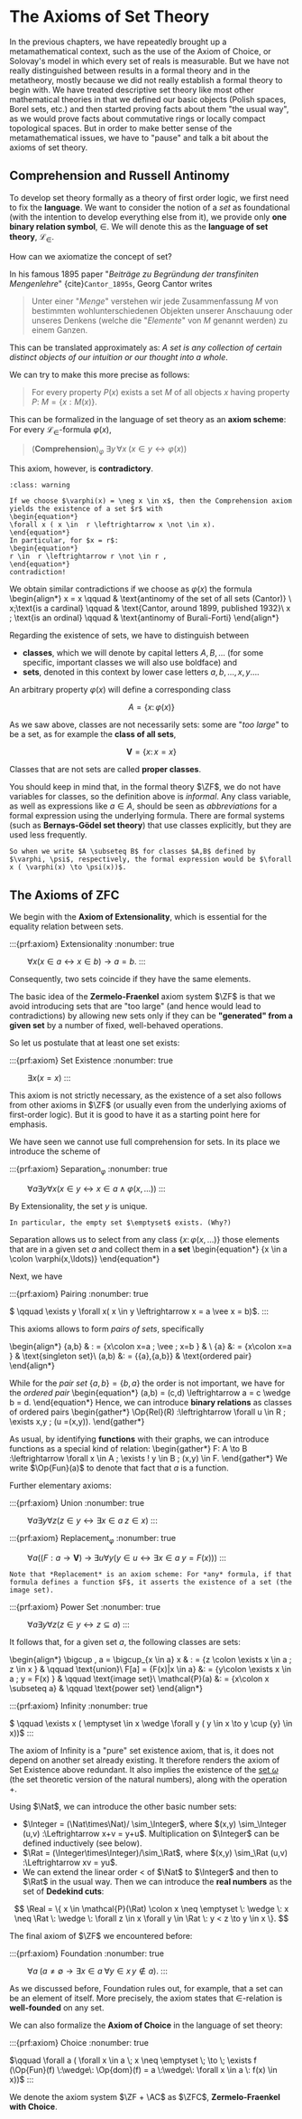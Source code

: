 # The Axioms of Set Theory

In the previous chapters, we have repeatedly brought up a metamathematical context, such as the use of the Axiom of Choice, or Solovay's model in which every set of reals is measurable. But we have not really distinguished between results in a formal theory and in the metatheory, mostly because we did not really establish a formal theory to begin with. We have treated descriptive set theory like most other mathematical theories in that we defined our basic objects (Polish spaces, Borel sets, etc.) and then started proving facts about them "the usual way", as we would prove facts about commutative rings or locally compact topological spaces. But in order to make better sense of the metamathematical issues, we have to "pause" and talk a bit about the axioms of set theory.


## Comprehension and Russell Antinomy

To develop set theory formally as a theory of first order logic, we first need to fix the **language**. We want to consider the notion of a *set* as foundational (with the intention to develop everything else from it), we provide only **one binary relation symbol**, $\in$. We will denote this as the **language of set theory**, $\mathcal{L}_\in$.

How can we axiomatize the concept of set?

In his famous 1895 paper "*Beiträge zu Begründung der transfiniten Mengenlehre*" {cite}`Cantor_1895s`, Georg Cantor writes

> Unter einer "*Menge*" verstehen wir jede Zusammenfassung $M$ von bestimmten wohlunterschiedenen Objekten unserer Anschauung oder unseres Denkens (welche die "*Elemente*" von  $M$  genannt werden)  zu einem Ganzen.

This can be translated approximately as: *A set is any collection of certain distinct objects of our intuition or our thought into a whole*.

We can try to make this more precise as follows:

> For every property $P(x)$ exists a set $M$ of all objects $x$ having property $P$:  $M =\{x: M(x) \}$.

This can be formalized in the language of set theory as an **axiom scheme**: For every $\mathcal{L}_\in$-formula $\varphi(x)$,

> (**Comprehension**)$_\varphi$ $\exists y \, \forall x \; ( x \in y \leftrightarrow \varphi(x))$

This axiom, however, is **contradictory**.

```{admonition} Russell's antinomy (1903)
:class: warning

If we choose $\varphi(x) = \neg x \in x$, then the Comprehension axiom yields the existence of a set $r$ with 
\begin{equation*}
\forall x ( x \in  r \leftrightarrow x \not \in x).
\end{equation*} 
In particular, for $x = r$: 
\begin{equation*}
r \in  r \leftrightarrow r \not \in r ,
\end{equation*}
contradiction!
```

We obtain similar contradictions if we choose as $\varphi(x)$ the formula
\begin{align*}
     x = x  \qquad &  \text{antinomy of the set of all sets (Cantor)} \\
     x\;\text{is a cardinal} \qquad & \text{Cantor, around 1899, published 1932}\\
     x \; \text{is an ordinal} \qquad &   \text{antinomy of Burali-Forti}
\end{align*}

Regarding the existence of sets, we have to distinguish between 
- **classes**, which we will denote by capital letters $A,B,\dots$ (for some specific, important classes we will also use boldface) and 
- **sets**, denoted in this context by lower case letters $a,b,\ldots,x,y \ldots$.

An arbitrary property $\varphi(x)$ will define a corresponding class

$$
A = \{x \colon \varphi(x)\}
$$

As we saw above, classes are not necessarily sets: some are "*too large*" to be a set, as for example the **class of all sets**,

$$
\mathbf{V} = \{ x \colon x = x \}
$$


Classes that are not sets are called **proper classes**. 

You should keep in mind that, in the formal theory $\ZF$, we do not have variables for classes, so the definition above is *informal*.  Any class variable, as well as expressions like $a \in A$, should be seen as *abbreviations* for a formal expression using the underlying formula.
There are formal systems (such as **Bernays-Gödel set theory**) that use classes explicitly, but they are used less frequently.  
```{margin}
So when we write $A \subseteq B$ for classes $A,B$ defined by $\varphi, \psi$, respectively, the formal expression would be $\forall x ( \varphi(x) \to \psi(x))$.
```


## The Axioms of $\mathsf{ZFC}$


We begin with the **Axiom of Extensionality**, which is essential for the equality relation between sets.

:::{prf:axiom} Extensionality 
:nonumber: true

$\qquad \forall x (x \in a  \leftrightarrow x \in b)  \to a=b.$
:::

Consequently, two sets coincide if they have the same elements.

The basic idea of the **Zermelo-Fraenkel** axiom system $\ZF$ is that we avoid introducing sets that are "too large" (and hence would lead to contradictions) by allowing new sets only if they can be **"generated" from a given set** by a number of fixed, well-behaved operations. 

So let us postulate that at least one set exists:

:::{prf:axiom} Set Existence
:nonumber: true

$\qquad \exists x ( x = x )$
:::

This axiom is not strictly necessary, as the existence of a set also follows from other axioms in $\ZF$ (or usually even from the underlying axioms of first-order logic). But it is good to have it as a starting point here for emphasis.

We have seen we cannot use full comprehension for sets. In its place we introduce the scheme of

:::{prf:axiom} Separation$_{{}\varphi}$
:nonumber: true

 $\qquad  \forall a \exists y \forall x (x \in y \leftrightarrow x \in a \wedge \varphi(x,\ldots))$
:::

By Extensionality, the set $y$ is unique.

```{margin}
In particular, the empty set $\emptyset$ exists. (Why?)
```
Separation allows us to select from any class $\{x \colon \varphi(x,\ldots)\}$ those elements that are in a given set $a$ and collect them in a **set**
\begin{equation*}
    \{x \in a \colon \varphi(x,\ldots)\}
\end{equation*}


Next, we have 

:::{prf:axiom} Pairing
:nonumber: true

$ \qquad \exists y \forall x( x \in y \leftrightarrow  x = a \vee x = b)$.
:::

This axioms allows to form *pairs of sets*, specifically

\begin{align*}
    \{a,b\} & : =  \{x\colon x=a \; \vee \; x=b \} &    \\
    \{a\} &: = \{x\colon x=a  \} &    \text{singleton set}\\
    (a,b) &: =  \{\{a\},\{a,b\}\} &    \text{ordered pair}
\end{align*}

While for the *pair set* $\{a,b\} = \{b,a\}$ the order is not important, we have for the *ordered pair*
\begin{equation*}
(a,b) = (c,d) \leftrightarrow a = c \wedge b = d.
\end{equation*}
Hence, we can introduce **binary relations** as classes of ordered pairs
\begin{gather*}
    \Op{Rel}(R) :\leftrightarrow  \forall u \in R \; \exists x,y  \; (u =(x,y)).
\end{gather*}

As usual, by identifying **functions** with their graphs, we can introduce functions as a special kind of relation:
\begin{gather*}
F: A \to B :\leftrightarrow  \forall x \in A \; \exists ! y \in B \; (x,y) \in F.
\end{gather*}
We write $\Op{Fun}(a)$ to denote that fact that $a$ is a function.

Further elementary axioms:

:::{prf:axiom} Union
:nonumber: true

$\qquad \forall a \exists y \forall z (z \in y  \leftrightarrow  \exists x \in a \; z \in x)$
:::

:::{prf:axiom} Replacement$_{{}\varphi}$
:nonumber: true

$\qquad \forall a  ((F: a \to \mathbf{V}) \: \rightarrow \: \exists u \forall y (y \in u \leftrightarrow \exists x \in a \; y = F(x)))$
:::

```{margin}
Note that *Replacement* is an axiom scheme: For *any* formula, if that formula defines a function $F$, it asserts the existence of a set (the image set).
```

:::{prf:axiom} Power Set
:nonumber: true

$\qquad \forall a \exists y \forall z (z \in y \leftrightarrow z \subseteq a)$
:::

It follows that, for a given set $a$, the following classes are sets:

\begin{align*}
\bigcup \, a = \bigcup_{x \in a} x & : = \{z \colon \exists x \in a \; z \in x \}  &  \qquad  \text{union}\\
F[a] = \{F(x)|x \in a\} &: = \{y\colon \exists x \in a \; y = F(x) \}  &  \qquad  \text{image set}\\
\mathcal{P}(a) &: = \{x\colon x \subseteq a\} & \qquad  \text{power set}
\end{align*}

:::{prf:axiom} Infinity
:nonumber: true

$ \qquad \exists x ( \emptyset \in x \wedge \forall y ( y \in x \to y \cup \{y\} \in x))$
:::

The axiom of Infinity is a "pure" set existence axiom, that is, it does not depend on another set already existing. It therefore renders the axiom of Set Existence above redundant.
It also implies the existence of the [set ${}\omega$](#ordinals-basic) (the set theoretic version of the natural numbers), along with the operation $+$.

Using $\Nat$, we can introduce the other basic number sets:
- $\Integer = (\Nat\times\Nat)/ \sim_\Integer$, where $(x,y) \sim_\Integer (u,v) :\Leftrightarrow  x+v = y+u$. Multiplication on $\Integer$ can be defined inductively (see below).
- $\Rat = (\Integer\times\Integer)/\sim_\Rat$, where $(x,y) \sim_\Rat (u,v) :\Leftrightarrow xv = yu$. 
- We can extend the linear order $<$ of $\Nat$ to $\Integer$ and then to $\Rat$ in the usual way. Then we can introduce the **real numbers** as the set of **Dedekind cuts**:

$$
\Real = \{ x \in \mathcal{P}(\Rat) \colon x \neq \emptyset \: \wedge \: x \neq \Rat \: \wedge \: \forall z \in x \forall y \in \Rat \: y < z \to y \in x \}.
$$


The final axiom of $\ZF$ we encountered before:

:::{prf:axiom} Foundation
:nonumber: true

$\qquad \forall a \;( a \neq \emptyset \to \exists x \in a \; \forall y \in x \, y \not \in a)$.
:::

As we discussed before, Foundation rules out, for example, that a set can be an element of itself. More precisely, the axiom states that $\in$-relation is **well-founded** on any set. 

We can also formalize the **Axiom of Choice** in the language of set theory:

:::{prf:axiom} Choice
:nonumber: true

$\qquad \forall a ( \forall x \in a \; x \neq \emptyset \; \to \; \exists f (\Op{Fun}(f) \:\wedge\: \Op{dom}(f) = a \:\wedge\: \forall x \in a \: f(x) \in x))$
:::


We denote the axiom system $\ZF + \AC$ as $\ZFC$, **Zermelo-Fraenkel with Choice**.
